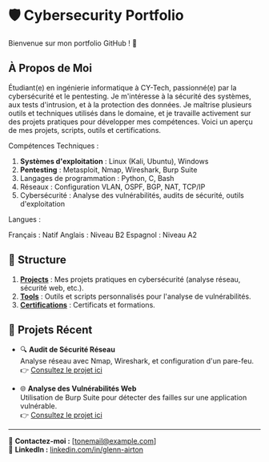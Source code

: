 # 🛡️ Cybersecurity Portfolio

Bienvenue sur mon portfolio GitHub ! 👋  
## À Propos de Moi
Étudiant(e) en ingénierie informatique à CY-Tech, passionné(e) par la cybersécurité et le pentesting. Je m'intéresse à la sécurité des systèmes, aux tests d'intrusion, et à la protection des données. Je maîtrise plusieurs outils et techniques utilisés dans le domaine, et je travaille activement sur des projets pratiques pour développer mes compétences. Voici un aperçu de mes projets, scripts, outils et certifications.

Compétences Techniques :

1. **Systèmes d'exploitation** : Linux (Kali, Ubuntu), Windows
2. **Pentesting** : Metasploit, Nmap, Wireshark, Burp Suite
3. Langages de programmation : Python, C, Bash
4. Réseaux : Configuration VLAN, OSPF, BGP, NAT, TCP/IP
5. Cybersécurité : Analyse des vulnérabilités, audits de sécurité, outils d'exploitation

Langues :

Français : Natif
Anglais : Niveau B2
Espagnol : Niveau A2 


## 📂 Structure
1. **[Projects](Projects/)** : Mes projets pratiques en cybersécurité (analyse réseau, sécurité web, etc.).
2. **[Tools](Tools/)** : Outils et scripts personnalisés pour l'analyse de vulnérabilités.
3. **[Certifications](Certifications/)** : Certificats et formations.


## 🚀 Projets Récent
- 🔍 **Audit de Sécurité Réseau**  
  Analyse réseau avec Nmap, Wireshark, et configuration d'un pare-feu.
  👉 [Consultez le projet ici](Projects/Network-Security/README.md)

- 🌐 **Analyse des Vulnérabilités Web**  
  Utilisation de Burp Suite pour détecter des failles sur une application vulnérable.  
  👉 [Consultez le projet ici](Projects/Web-Security/README.md)

---

📧 **Contactez-moi :** [tonemail@example.com]  
🔗 **LinkedIn :** [linkedin.com/in/glenn-airton](https://linkedin.com/in/glenn-airton)  

